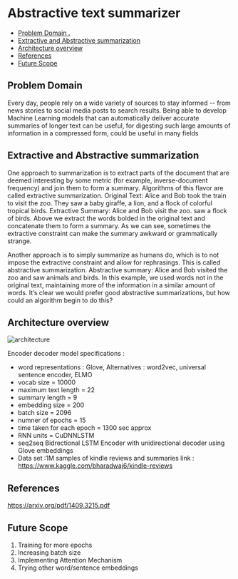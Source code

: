 # Abstractive text summarizer
- [ Problem Domain . ](#Problem-Domain )
- [Extractive and Abstractive summarization](#Extractive-and-Abstractive-summarization)
- [Architecture overview](#Architecture-overview)
- [References](#References)
- [Future Scope](#Future-Scope)


## Problem Domain ##
Every day, people rely on a wide variety of sources to stay informed -- from news stories to social media posts to search results. Being able to develop Machine Learning models that can automatically deliver accurate summaries of longer text can be useful, for digesting such large amounts of information in a compressed form, could be useful in many fields 

## Extractive and Abstractive summarization ##

One approach to summarization is to extract parts of the document that are deemed interesting by some metric (for example, inverse-document frequency) and join them to form a summary. Algorithms of this flavor are called extractive summarization.
Original Text: Alice and Bob took the train to visit the zoo. They saw a baby giraffe, a lion, and a flock of colorful tropical birds. 
Extractive Summary: Alice and Bob visit the zoo. saw a flock of birds.
Above we extract the words bolded in the original text and concatenate them to form a summary. As we can see, sometimes the extractive constraint can make the summary awkward or grammatically strange. 

Another approach is to simply summarize as humans do, which is to not impose the extractive constraint and allow for rephrasings. This is called abstractive summarization.
Abstractive summary: Alice and Bob visited the zoo and saw animals and birds.
In this example, we used words not in the original text, maintaining more of the information in a similar amount of words. It’s clear we would prefer good abstractive summarizations, but how could an algorithm begin to do this?

## Architecture overview ##
![architecture ](https://cdn-images-1.medium.com/max/2560/1*nYptRUTtVd9xUjwL-cVL3Q.png)

Encoder decoder model specifications :

- word representations : Glove, Alternatives : word2vec, universal sentence encoder, ELMO
- vocab size = 10000                           
- maximum text length = 22             
- summary length = 9
- embedding size = 200                         
- batch size  = 2096
- numner of epochs = 15
- time taken for each epoch = 1300 sec approx
- RNN units = CuDNNLSTM
- seq2seq Bidrectional LSTM Encoder with unidirectional decoder using Glove embeddings
- Data set :1M samples of kindle reviews and summaries
link : https://www.kaggle.com/bharadwaj6/kindle-reviews 

## References ##
https://arxiv.org/pdf/1409.3215.pdf

## Future Scope ##
1. Training for more epochs 
2. Increasing batch size
3. Implementing Attention Mechanism
4. Trying other word/sentence embeddings
